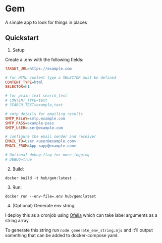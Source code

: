 # Gem 

A simple app to look for things in places

## Quickstart 

1. Setup

Create a .env with the following fields: 

```ini
TARGET_URL=https://example.com  

# for HTML content type a SELECTOR must be defined
CONTENT_TYPE=html
SELECTOR=h1

# for plain text search_text
# CONTENT_TYPE=text
# SEARCH_TEXT=example,text

# smtp details for emailing results
SMTP_RELAY=smtp.example.com
SMTP_PASS=example-pass
SMTP_USER=user@example.com

# configure the email sender and receiver 
EMAIL_TO=User <user@example.com>
EMAIL_FROM=App <app@example.com>

# Optional debug flag for more logging
# DEBUG=true
```

2. Build: 

`docker build -t hub/gem:latest .`

3. Run: 

`docker run --env-file=.env hub/gem:latest`

4. (Optional) Generate env string

I deploy this as a cronjob using [Ofelia](https://github.com/mcuadros/ofelia/tree/master) which can take label arguments as a string array.

To generate this string run `node generate_env_string.mjs` and it'll output something that can be added to docker-compose yaml. 